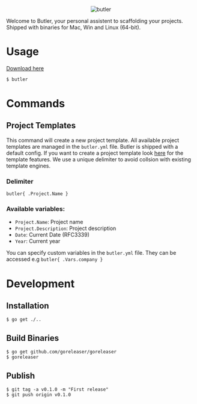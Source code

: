 <p align="center">
<img src="https://raw.githubusercontent.com/netzkern/butler/master/logo.png" alt="butler" style="max-width:100%;">
</p>

Welcome to Butler, your personal assistent to scaffolding your projects.
Shipped with binaries for Mac, Win and Linux (64-bit).

# Usage

[Download here](https://github.com/netzkern/butler/releases)

```sh
$ butler
```

# Commands

## Project Templates

This command will create a new project template. All available project templates are managed in the `butler.yml` file. Butler is shipped with a default config. If you want to create a project template look [here](https://golang.org/pkg/text/template/) for the template features. We use a unique delimiter to avoid collsion with existing template engines.

### Delimiter

```
butler{ .Project.Name }
```

### Available variables:

- `Project.Name`: Project name
- `Project.Description`: Project description
- `Date`: Current Date (RFC3339)
- `Year`: Current year

You can specify custom variables in the `butler.yml` file. They can be accessed e.g `butler{ .Vars.company }`

# Development

## Installation
```
$ go get ./..
```

## Build Binaries

```
$ go get github.com/goreleaser/goreleaser
$ goreleaser
```

## Publish

```
$ git tag -a v0.1.0 -m "First release"
$ git push origin v0.1.0
```
